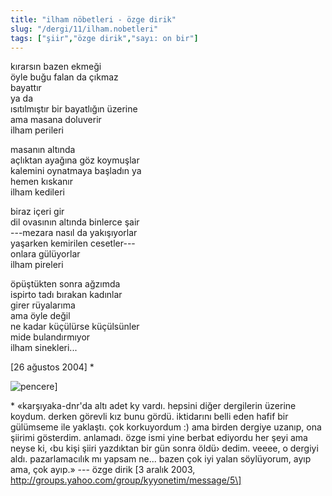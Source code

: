 ```yaml
---
title: "ilham nöbetleri - özge dirik"
slug: "/dergi/11/ilham.nobetleri"
tags: ["şiir","özge dirik","sayı: on bir"]
---
```


kırarsın bazen ekmeği  
öyle buğu falan da çıkmaz  
bayattır  
ya da  
ısıtılmıştır bir bayatlığın üzerine  
ama masana doluverir  
ilham perileri

masanın altında  
açlıktan ayağına göz koymuşlar  
kalemini oynatmaya başladın ya  
hemen kıskanır  
ilham kedileri

biraz içeri gir  
dil ovasının altında binlerce şair  
---mezara nasıl da yakışıyorlar  
yaşarken kemirilen cesetler---  
onlara gülüyorlar  
ilham pireleri

öpüştükten sonra ağzımda  
ispirto tadı bırakan kadınlar  
girer rüyalarıma  
ama öyle değil  
ne kadar küçülürse küçülsünler  
mide bulandırmıyor  
ilham sinekleri...

\[26 ağustos 2004\] \*

![pencere](/img/ky11_22.jpg)]

\* «karşıyaka-dnr'da altı adet ky vardı. hepsini diğer dergilerin
üzerine koydum. derken görevli kız bunu gördü. iktidarını belli eden
hafif bir gülümseme ile yaklaştı. çok korkuyordum :) ama birden dergiye
uzanıp, ona şiirimi gösterdim. anlamadı. özge ismi yine berbat ediyordu
her şeyi ama neyse ki, ‹bu kişi şiiri yazdıktan bir gün sonra öldü›
dedim. veeee, o dergiyi aldı. pazarlamacılık mı yapsam ne... bazen çok
iyi yalan söylüyorum, ayıp ama, çok ayıp.» --- özge dirik \[3 aralık
2003, http://groups.yahoo.com/group/kyyonetim/message/5\]

